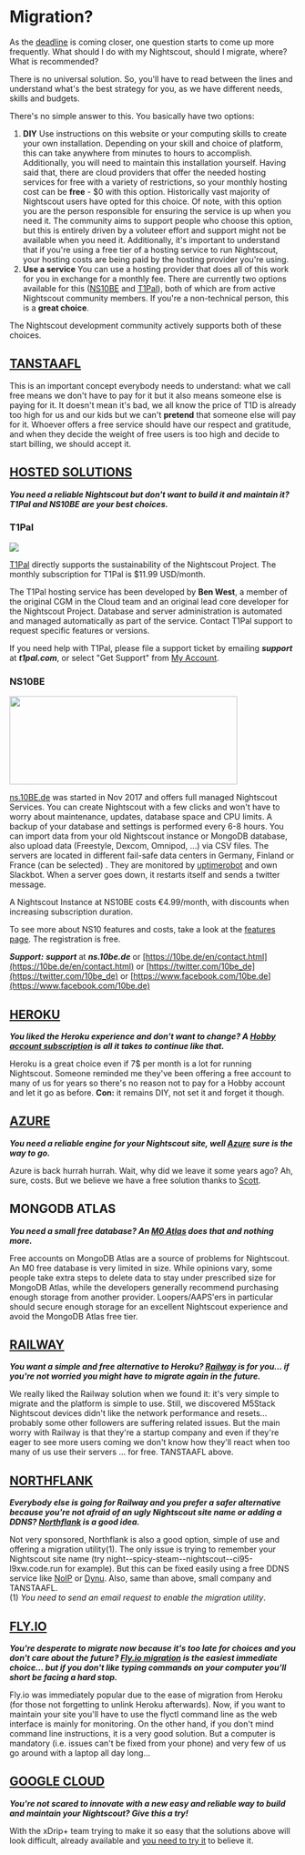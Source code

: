 # Migration?

As the [deadline](https://blog.heroku.com/next-chapter) is coming closer, one question starts to come up more frequently. What should I do with my Nightscout, should I migrate, where? What is recommended?

There is no universal solution. So, you'll have to read between the lines and understand what's the best strategy for you, as we have different needs, skills and budgets.

There's no simple answer to this. You basically have two options:

1. **DIY** Use instructions on this website or your computing skills to create your own installation. Depending on your skill and choice of platform, this can take anywhere from minutes to hours to accomplish. Additionally, you will need to maintain this installation yourself. Having said that, there are cloud providers that offer the needed hosting services for free with a variety of restrictions, so your monthly hosting cost can be **free** - $0 with this option. Historically vast majority of Nightscout users have opted for this choice. Of note, with this option you are the person responsible for ensuring the service is up when you need it. The community aims to support people who choose this option, but this is entirely driven by a voluteer effort and support might not be available when you need it. Additionally, it's important to understand that if you're using a free tier of a hosting service to run Nightscout, your hosting costs are being paid by the hosting provider you're using.
2. **Use a service** You can use a hosting provider that does all of this work for you in exchange for a monthly fee. There are currently two options available for this ([NS10BE](#ns10be) and [T1Pal](#t1pal)), both of which are from active Nightscout community members. If you're a non-technical person, this is a **great choice**.

The Nightscout development community actively supports both of these choices.

## **[TANSTAAFL](https://en.wiktionary.org/wiki/TANSTAAFL)**

This is an important concept everybody needs to understand: what we call free means we don't have to pay for it but it also means someone else is paying for it. It doesn't mean it's bad, we all know the price of T1D is already too high for us and our kids but we can't **pretend** that someone else will pay for it. Whoever offers a free service should have our respect and gratitude, and when they decide the weight of free users is too high and decide to start billing, we should accept it.

## [**HOSTED SOLUTIONS**](https://nightscout.github.io/#nightscout-as-a-service)

***You need a reliable Nightscout but don't want to build it and maintain it? T1Pal and NS10BE are your best choices.***

### T1Pal

![](https://t1pal.com/media/t1pal/t1_pal_bear_bw.png)

[T1Pal](https://t1pal.com) directly supports the sustainability of the Nightscout Project. The monthly subscription for T1Pal is $11.99 USD/month.

The T1Pal hosting service has been developed by **Ben West**, a member of the original CGM in the Cloud team and an original lead core developer for the Nightscout Project. Database and server administration is automated and managed automatically as part of the service. Contact T1Pal support to request specific features or versions.

If you need help with T1Pal, please file a support ticket by emailing ***support*** at ***t1pal.com***, or select "Get Support" from [My Account](https://www.t1pal.com/account/).


### NS10BE

<img src="https://ns.10be.de/templates/images/ns.10be.de-logo_halb_klein.jpg" width="400" height="155">

[ns.10BE.de](https://ns.10be.de/) was started in Nov 2017 and offers full managed Nightscout Services. You can create Nightscout with a few clicks and won't have to worry about maintenance, updates, database space and CPU limits. A backup of your database and settings is performed every 6-8 hours. You can import data from your old Nightscout instance or MongoDB database, also upload data (Freestyle, Dexcom, Omnipod, ...) via CSV files. The servers are located in different fail-safe data centers in Germany, Finland or France (can be selected) . They are monitored by [uptimerobot](https://ns.10be.de/en/status.html) and own Slackbot. When a server goes down, it restarts itself and sends a twitter message.

A Nightscout Instance at NS10BE costs €4.99/month, with discounts when increasing subscription duration.

To see more about NS10 features and costs, take a look at the [features page](https://10be.de/en/pricing.html). The registration is free.

***Support:*** ***support*** at ***ns.10be.de*** or [https://10be.de/en/contact.html](https://10be.de/en/contact.html) or [https://twitter.com/10be_de](https://twitter.com/10be_de) or [https://www.facebook.com/10be.de](https://www.facebook.com/10be.de)


## **[HEROKU]()**

***You liked the Heroku experience and don't want to change? A [Hobby account subscription](../hobbyplan) is all it takes to continue like that.***

Heroku is a great choice even if 7$ per month is a lot for running Nightscout. Someone reminded me they've been offering a free account to many of us for years so there's no reason not to pay for a Hobby account and let it go as before. **Con:** it remains DIY, not set it and forget it though.

## **[AZURE]()**

***You need a reliable engine for your Nightscout site, well [Azure](../../azure/migrate) sure is the way to go.***

Azure is back hurrah hurrah. Wait, why did we leave it some years ago? Ah, sure, costs. But we believe we have a free solution thanks to [Scott](https://www.youtube.com/watch?v=EDADrteGBnY).

## **MONGODB ATLAS**

***You need a small free database? An [M0 Atlas](../../mongodb/atlas) does that and nothing more.***

Free accounts on MongoDB Atlas are a source of problems for Nightscout.  An M0 free database is very limited in size.  While opinions vary, some people take extra steps to delete data to stay under prescribed size for MongoDB Atlas, while the developers generally recommend purchasing enough storage from another provider.
Loopers/AAPS'ers in particular should secure enough
storage for an excellent Nightscout experience and avoid the MongoDB Atlas free tier.

## **[RAILWAY]()**

***You want a simple and free alternative to Heroku? [Railway](../../railway/migration) is for you... if you're not worried you might have to migrate again in the future.***

We really liked the Railway solution when we found it: it's very simple to migrate and the platform is simple to use. Still, we discovered M5Stack Nightscout devices didn't like the network performance and resets... probably some other followers are suffering related issues. But the main worry with Railway is that they're a startup company and even if they're eager to see more users coming we don't know how they'll react when too many of us use their servers ... for free. TANSTAAFL above.

## **[NORTHFLANK]()**

***Everybody else is going for Railway and you prefer a safer alternative because you're not afraid of an ugly Nightscout site name or adding a DDNS? [Northflank](../../northflank/migrate) is a good idea.***

Not very sponsored, Northflank is also a good option, simple of use and offering a migration utility(1). The only issue is trying to remember your Nightscout site name (try night--spicy-steam--nightscout--ci95-l9xw.code.run for example). But this can be fixed easily using a free DDNS service like [NoIP](https://www.noip.com/) or [Dynu](https://www.dynu.com/). Also, same than above, small company and TANSTAAFL.  
(1) *You need to send an email request to enable the migration utility*.

## [**FLY.IO**]()

***You're desperate to migrate now because it's too late for choices and you don't care about the future? [Fly.io migration](../../fly.io/migrate) is the easiest immediate choice... but if you don't like typing commands on your computer you'll short be facing a hard stop.***

Fly.io was immediately popular due to the ease of migration from Heroku (for those not forgetting to unlink Heroku afterwards). Now, if you want to maintain your site you'll have to use the flyctl command line as the web interface is mainly for monitoring. On the other hand, if you don't mind command line instructions, it is a very good solution. But a computer is mandatory (i.e. issues can't be fixed from your phone) and very few of us go around with a laptop all day long...

## [**GOOGLE CLOUD**](https://navid200.github.io/xDrip/docs/Nightscout/GoogleCloud)

***You're not scared to innovate with a new easy and reliable way to build and maintain your Nightscout? Give this a try!***

With the xDrip+ team trying to make it so easy that the solutions above will look difficult, already available and [you need to try it](https://navid200.github.io/xDrip/docs/Nightscout/GoogleCloud) to believe it. 

</br>
